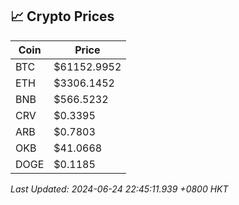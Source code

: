 ## 📈 Crypto Prices

| Coin | Price |
| ---- | ----- |
| BTC | $61152.9952 |
| ETH | $3306.1452 |
| BNB | $566.5232 |
| CRV | $0.3395 |
| ARB | $0.7803 |
| OKB | $41.0668 |
| DOGE | $0.1185 |

_Last Updated: 2024-06-24 22:45:11.939 +0800 HKT_